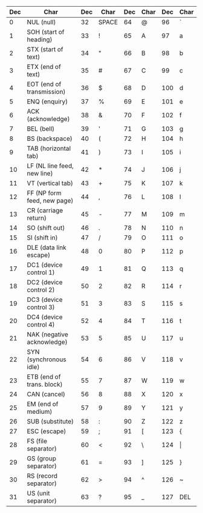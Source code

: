 |  Dec  |             Char             |  Dec  |             Char             |  Dec  |             Char             |  Dec  |             Char             |
|-------|------------------------------|-------|------------------------------|-------|------------------------------|-------|------------------------------|
|     0 | NUL (null)                   |    32 | SPACE                        |    64 | @                            |    96 | `                            |
|     1 | SOH (start of heading)       |    33 | !                            |    65 | A                            |    97 | a                            |
|     2 | STX (start of text)          |    34 | "                            |    66 | B                            |    98 | b                            |
|     3 | ETX (end of text)            |    35 | #                            |    67 | C                            |    99 | c                            |
|     4 | EOT (end of transmission)    |    36 | $                            |    68 | D                            |   100 | d                            |
|     5 | ENQ (enquiry)                |    37 | %                            |    69 | E                            |   101 | e                            |
|     6 | ACK (acknowledge)            |    38 | &                            |    70 | F                            |   102 | f                            |
|     7 | BEL (bell)                   |    39 | '                            |    71 | G                            |   103 | g                            |
|     8 | BS  (backspace)              |    40 | (                            |    72 | H                            |   104 | h                            |
|     9 | TAB (horizontal tab)         |    41 | )                            |    73 | I                            |   105 | i                            |
|    10 | LF  (NL line feed, new line) |    42 |  *                           |    74 | J                            |   106 | j                            |
|    11 | VT  (vertical tab)           |    43 | +                            |    75 | K                            |   107 | k                            |
|    12 | FF  (NP form feed, new page) |    44 | ,                            |    76 | L                            |   108 | l                            |
|    13 | CR  (carriage return)        |    45 | -                            |    77 | M                            |   109 | m                            |
|    14 | SO  (shift out)              |    46 | .                            |    78 | N                            |   110 | n                            |
|    15 | SI  (shift in)               |    47 | /                            |    79 | O                            |   111 | o                            |
|    16 | DLE (data link escape)       |    48 | 0                            |    80 | P                            |   112 | p                            |
|    17 | DC1 (device control 1)       |    49 | 1                            |    81 | Q                            |   113 | q                            |
|    18 | DC2 (device control 2)       |    50 | 2                            |    82 | R                            |   114 | r                            |
|    19 | DC3 (device control 3)       |    51 | 3                            |    83 | S                            |   115 | s                            |
|    20 | DC4 (device control 4)       |    52 | 4                            |    84 | T                            |   116 | t                            |
|    21 | NAK (negative acknowledge)   |    53 | 5                            |    85 | U                            |   117 | u                            |
|    22 | SYN (synchronous idle)       |    54 | 6                            |    86 | V                            |   118 | v                            |
|    23 | ETB (end of trans. block)    |    55 | 7                            |    87 | W                            |   119 | w                            |
|    24 | CAN (cancel)                 |    56 | 8                            |    88 | X                            |   120 | x                            |
|    25 | EM  (end of medium)          |    57 | 9                            |    89 | Y                            |   121 | y                            |
|    26 | SUB (substitute)             |    58 | :                            |    90 | Z                            |   122 | z                            |
|    27 | ESC (escape)                 |    59 | ;                            |    91 | [                            |   123 | {                            |
|    28 | FS  (file separator)         |    60 | <                            |    92 | \                            |   124 |\|                            |
|    29 | GS  (group separator)        |    61 | =                            |    93 | ]                            |   125 | }                            |
|    30 | RS  (record separator)       |    62 | >                            |    94 | ^                            |   126 | ~                            |
|    31 | US  (unit separator)         |    63 | ?                            |    95 | _                            |   127 | DEL                          |
